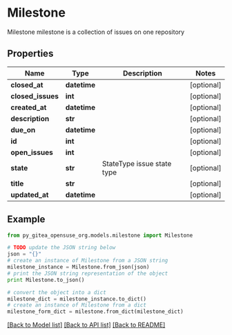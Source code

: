 # Milestone

Milestone milestone is a collection of issues on one repository

## Properties
Name | Type | Description | Notes
------------ | ------------- | ------------- | -------------
**closed_at** | **datetime** |  | [optional] 
**closed_issues** | **int** |  | [optional] 
**created_at** | **datetime** |  | [optional] 
**description** | **str** |  | [optional] 
**due_on** | **datetime** |  | [optional] 
**id** | **int** |  | [optional] 
**open_issues** | **int** |  | [optional] 
**state** | **str** | StateType issue state type | [optional] 
**title** | **str** |  | [optional] 
**updated_at** | **datetime** |  | [optional] 

## Example

```python
from py_gitea_opensuse_org.models.milestone import Milestone

# TODO update the JSON string below
json = "{}"
# create an instance of Milestone from a JSON string
milestone_instance = Milestone.from_json(json)
# print the JSON string representation of the object
print Milestone.to_json()

# convert the object into a dict
milestone_dict = milestone_instance.to_dict()
# create an instance of Milestone from a dict
milestone_form_dict = milestone.from_dict(milestone_dict)
```
[[Back to Model list]](../README.md#documentation-for-models) [[Back to API list]](../README.md#documentation-for-api-endpoints) [[Back to README]](../README.md)


